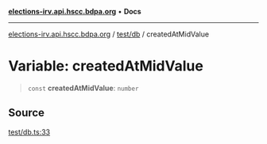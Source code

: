 [**elections-irv.api.hscc.bdpa.org**](../../../README.md) • **Docs**

***

[elections-irv.api.hscc.bdpa.org](../../../README.md) / [test/db](../README.md) / createdAtMidValue

# Variable: createdAtMidValue

> `const` **createdAtMidValue**: `number`

## Source

[test/db.ts:33](https://github.com/Xunnamius/elections_irv.api.hscc.bdpa.org/blob/c917ea60595d63d322e4038beb12d08f7d64cdd2/test/db.ts#L33)
